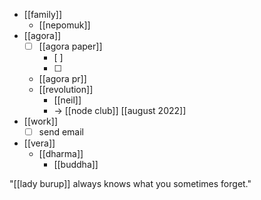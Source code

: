 - [[family]]
  - [[nepomuk]]
- [[agora]]
  - [ ] [[agora paper]]
    - [ ] 
    - [ ] 
  - [[agora pr]]
  - [[revolution]]
    - [[neil]]
    - -> [[node club]] [[august 2022]]
- [[work]]
  - [ ] send email
- [[vera]]
  - [[dharma]]
    - [[buddha]]

"[[lady burup]] always knows what you sometimes forget."
